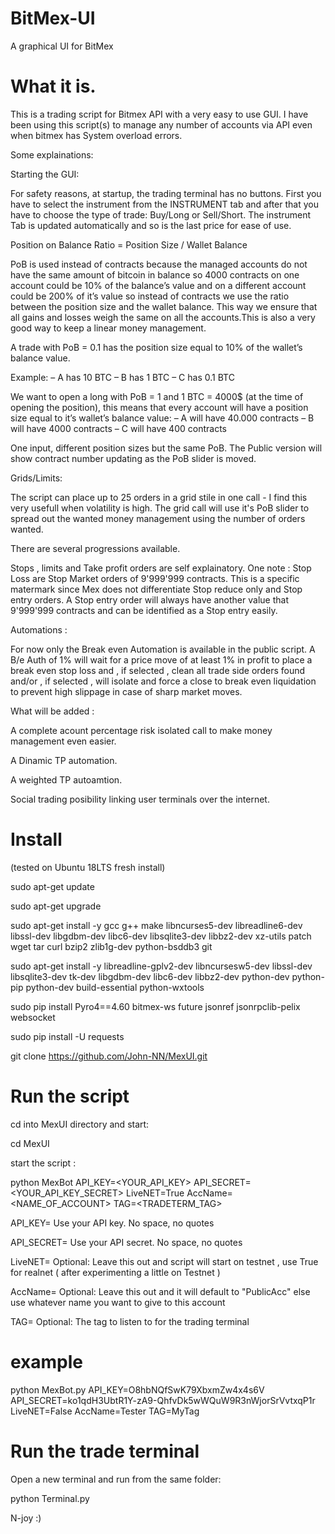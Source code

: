 # BitMex-UI

A graphical UI for BitMex

# What it is. 

This is a trading script for Bitmex API with a very easy to use GUI. 
I have been using this script(s) to manage any number of accounts via API even when bitmex has System overload errors. 

Some explainations: 

Starting the GUI:

For safety reasons, at startup, the trading terminal has no buttons. First you have to select the instrument from the INSTRUMENT
tab and after that you have to choose the type of trade: Buy/Long or Sell/Short.
The instrument Tab is updated automatically and so is the last price for ease of use. 

Position on Balance Ratio = Position Size / Wallet Balance

PoB is used instead of contracts because the managed accounts do not have the same amount of bitcoin in balance so 4000 contracts on one account could be 10% of the balance’s value and on a different account could be 200% of it’s value so instead of contracts we use the ratio between the position size and the wallet balance. This way we ensure that all gains and losses weigh the same on all the accounts.This is also a very good way to keep a linear money management.

A trade with PoB = 0.1 has the position size equal to 10% of the wallet’s balance value.

Example:
– A has 10 BTC
– B has 1 BTC
– C has 0.1 BTC

We want to open a long with PoB = 1 and 1 BTC = 4000$ (at the time of opening the position), this means that every account will have a position size equal to it’s wallet’s balance value:
– A will have 40.000 contracts
– B will have 4000 contracts
– C will have 400 contracts

One input, different position sizes but the same PoB.
The Public version will show contract number updating as the PoB slider is moved.


Grids/Limits:

The script can place up to 25 orders in a grid stile in one call - I find this very usefull when volatility is high. 
The grid call will use it's PoB slider to spread out the wanted money management using the number of orders wanted. 


There are several progressions available.

Stops , limits and Take profit orders are self explainatory. One note : Stop Loss are Stop Market orders of 9'999'999 contracts. This is a specific matermark since Mex does not differentiate Stop reduce only and Stop entry orders. A Stop entry order will always have another value that 9'999'999 contracts and can be identified as a Stop entry easily. 


Automations : 

For now only the Break even Automation is available in the public script. 
A B/e Auth of 1% will wait for a price move of at least 1% in profit to place a break even stop loss and , if selected , clean all trade side orders found and/or , if selected , will isolate and force a close to break even liquidation to prevent high slippage in case of sharp market moves. 

What will be added : 

A complete acount percentage risk isolated call to make money management even easier. 

A Dinamic TP automation.

A weighted TP autoamtion.

Social trading posibility linking user terminals over the internet. 



# Install

(tested on Ubuntu 18LTS fresh install)

sudo apt-get update

sudo apt-get upgrade

sudo apt-get install -y gcc g++ make libncurses5-dev libreadline6-dev libssl-dev libgdbm-dev libc6-dev libsqlite3-dev libbz2-dev xz-utils patch wget tar curl bzip2 zlib1g-dev python-bsddb3 git

sudo apt-get install -y libreadline-gplv2-dev libncursesw5-dev libssl-dev libsqlite3-dev tk-dev libgdbm-dev libc6-dev libbz2-dev python-dev python-pip python-dev build-essential python-wxtools

sudo pip install Pyro4==4.60 bitmex-ws future jsonref jsonrpclib-pelix websocket

sudo pip install -U requests

git clone https://github.com/John-NN/MexUI.git


# Run the script

cd into MexUI directory and start:

cd MexUI

start the script :

python MexBot API_KEY=<YOUR_API_KEY> API_SECRET=<YOUR_API_KEY_SECRET> LiveNET=True AccName=<NAME_OF_ACCOUNT> TAG=<TRADETERM_TAG>

API_KEY= Use your API key. No space, no quotes

API_SECRET= Use your API secret. No space, no quotes

LiveNET= Optional: Leave this out and script will start on testnet , use True for realnet ( after experimenting a little on Testnet )

AccName= Optional: Leave this out and it will default to "PublicAcc" else use whatever name you want to give to this account

TAG= Optional: The tag to listen to for the trading terminal

# example 
python MexBot.py API_KEY=O8hbNQfSwK79XbxmZw4x4s6V API_SECRET=ko1qdH3UbtR1Y-zA9-QhfvDk5wWQuW9R3nWjorSrVvtxqP1r  LiveNET=False AccName=Tester TAG=MyTag

# Run the trade terminal

Open a new terminal and run from the same folder:

python Terminal.py

N-joy :)
